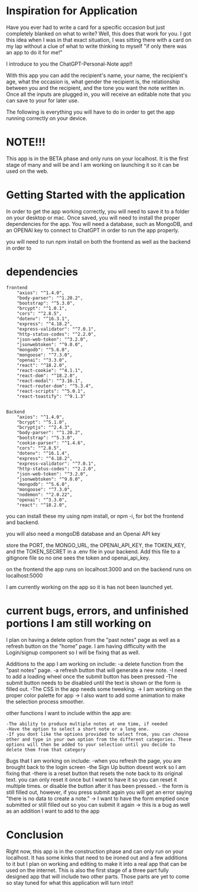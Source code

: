 # Inspiration for Application

Have you ever had to write a card for a specific occasion but just completely blanked on what to write? Well, this does that work for you. I got this idea when I was in that exact situation, I was sitting there with a card on my lap without a clue of what to write thinking to myself "if only there was an app to do it for me!"

I introduce to you the ChatGPT-Personal-Note app!!

With this app you can add the recipient's name, your name, the recipient's age, what the occasion is, what gender the recipient is, the relationship between you and the recipient, and the tone you want the note written in. Once all the inputs are plugged in, you will receive an editable note that you can save to your for later use. 

The following is everything you will have to do in order to get the app running correctly on your device.

# NOTE!!!

This app is in the BETA phase and only runs on your localhost. It is the first stage of many and will be and I am working on launching it so it can be used on the web. 

# Getting Started with the application

In order to get the app working correctly, you will need to save it to a folder on your desktop or mac. Once saved, you will need to install the proper dependencies for the app. You will need a database, such as MongoDB, and an OPENAI key to connect to ChatGPT in order to run the app properly. 

you will need to run npm install on both the frontend as well as the backend in order to 
# dependencies
    frontend
        "axios": "^1.4.0",
        "body-parser": "^1.20.2",
        "bootstrap": "^5.3.0",
        "brcypt": "^1.0.1",
        "cors": "^2.8.5",
        "dotenv": "^16.3.1",
        "express": "^4.18.2",
        "express-validator": "^7.0.1",
        "http-status-codes": "^2.2.0",
        "json-web-token": "^3.2.0",
        "jsonwebtoken": "^9.0.0",
        "mongodb": "^5.6.0",
        "mongoose": "^7.3.0",
        "openai": "^3.3.0",
        "react": "^18.2.0",
        "react-cookie": "^4.1.1",
        "react-dom": "^18.2.0",
        "react-modal": "^3.16.1",
        "react-router-dom": "^5.3.4",
        "react-scripts": "^5.0.1",
        "react-toastify": "^9.1.3"


    Backend
        "axios": "^1.4.0",
        "bcrypt": "^5.1.0",
        "bcryptjs": "^2.4.3",
        "body-parser": "^1.20.2",
        "bootstrap": "^5.3.0",
        "cookie-parser": "^1.4.6",
        "cors": "^2.8.5",
        "dotenv": "^16.1.4",
        "express": "^4.18.2",
        "express-validator": "^7.0.1",
        "http-status-codes": "^2.2.0",
        "json-web-token": "^3.2.0",
        "jsonwebtoken": "^9.0.0",
        "mongodb": "^5.6.0",
        "mongoose": "^7.3.0",
        "nodemon": "^2.0.22",
        "openai": "^3.3.0",
        "react": "^18.2.0",

you can install these my using npm install, or npm -i, for bot the frontend and backend.

you will also need a mongoDB database and an Openai API key

store the PORT, the MONGO_URL, the OPENAI_API_KEY, the TOKEN_KEY, and the TOKEN_SECRET in a .env file in your backend. Add this file to a gitignore file so no one sees the token and openai_api_key.

on the frontend the app runs on localhost:3000 and on the backend runs on localhost:5000

I am currently working on the app so it is has not been launched yet.

# current bugs, errors, and unfinished portions I am still working on

I plan on having a delete option from the "past notes" page as well as a refresh button on the "home" page. I am having difficulty with the Login/signup component so I will be fixing that as well. 

Additions to the app I am working on include:
    -a delete function from the "past notes" page. 
    -a refresh button that will generate a new note.
    -I need to add a loading wheel once the submit button has been pressed
    -The submit button needs to be disabled until the text is shown or the form is filled out.
    -The CSS in the app needs some tweeking.
        -> I am working on the proper color palette for app
        -> I also want to add some animation to make the selection process smoother. 


other functions I want to include within the app are:
    
    -The ability to produce multiple notes at one time, if needed
    -Have the option to select a short note or a long one.
    -If you dont like the options provided to select from, you can choose other and type in your own option from the different categories. These options will then be added to your selection until you decide to delete them from that category

Bugs that I am working on include:
    -when you refresh the page, you are brought back to the login screen
    -the Sign Up button doesnt work so I am fixing that
    -there is a reset button that resets the note back to its original text. you can only reset it once but I want to have it so you can reset it multiple times. or disable the button after it has been pressed.
    - the form is still filled out, however, if you press submit again you will get an error saying "there is no data to create a note." 
        -> I want to have the form emptied once submitted or still filled out so you can submit it again
        -> this is a bug as well as an addition I want to add to the app

# Conclusion
Right now, this app is in the construction phase and can only run on your localhost. It has some kinks that need to be ironed out and a few additions to it but I plan on working and editing to make it into a real app that can be used on the internet. This is also the first stage of a three part fully designed app that will include two other parts. Those parts are yet to come so stay tuned for what this application will turn into!!